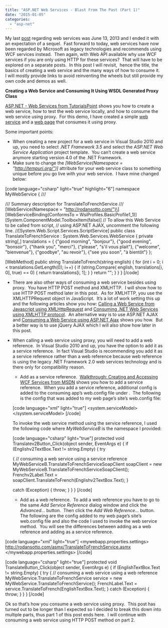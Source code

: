 ```yaml
---
title: "ASP.NET Web Services - Blast From The Past (Part 1)"
date: "2015-01-05"
categories: 
  - "asp-net"
---
```


My last [post](http://rodansotto.wordpress.com/2013/06/11/asp-net-what-are-web-services/) regarding web services was June 13, 2013 and I ended it with an expectation of a sequel.  Fast forward to today, web services have now been regarded by Microsoft as legacy technologies and recommends using WCF services instead.  Then again, with Web API available why use WCF services if you are only using HTTP for these services?  That will have to be explored on a separate posts.  In this post I will revisit,  hence the title, the basics of creating a web service and the many ways of how to consume it.  I will mostly provide links to avoid reinventing the wheels but still provide my own code and demos as well.

**Creating a Web Service and Consuming It Using WSDL Generated Proxy Class**

[ASP.NET - Web Services from TutorialsPoint](http://www.tutorialspoint.com/asp.net/asp.net_web_services.htm) shows you how to create a web service, how to test the web service locally, and how to consume the web service using proxy.  For this demo, I have created a simple [web service](http://rodansotto.com/asmx/translatetofrenchservice.asmx) and a [web page](http://rodansotto.com/projects/asmx/UsingProxy.aspx) that consumes it using proxy.

Some important points:

- When creating a new project for a web service in Visual Studio 2010 and up, you need to select _.NET Framework 3.5_ and select the _ASP.NET Web Service Application_ project template.  You can’t create a web service anymore starting version 4.0 of the .NET Framework.
- Make sure to change the _\[WebService(Namespace = ”http://tempuri.org/”)\]_ attribute for your web service class to something unique before you go live with your web service.  I have mine changed below:

\[code language="csharp" light="true" highlight="6"\] namespace MyWebService { /// <summary> /// Summary description for TranslateToFrenchService /// </summary> \[WebService(Namespace = "http://rodansotto.com/")\] \[WebServiceBinding(ConformsTo = WsiProfiles.BasicProfile1\_1)\] \[System.ComponentModel.ToolboxItem(false)\] // To allow this Web Service to be called from script, // using ASP.NET AJAX, uncomment the following line. //\[System.Web.Script.Services.ScriptService\] public class TranslateToFrenchService : System.Web.Services.WebService { private string\[,\] translations = { {"good morning", "bonjour"}, {"good evening", "bonsoir"}, {"thank you", "merci"}, {"please", "s'il vous plait"}, {"welcome", "bienvenue"}, {"goodbye", "au revoir"}, {"see you soon", "à bientôt"} };

\[WebMethod\] public string TranslateToFrench(string english) { for (int i = 0; i &lt; translations.GetLength(0); i++) { if (string.Compare( english, translations\[i, 0\], true) == 0) { return translations\[i, 1\]; } } return ""; } } } \[/code\]

- There are also other ways of consuming a web service besides using proxy.  You have HTTP POST method and XMLHTTP.  I will show how to use HTTP POST method later in this post.  As for XMLHTTP, you use the XMLHTTPRequest object in JavaScript.  It’s a lot of work setting this up and the following articles show you how: [Calling a Web Service from Javascript using XMLHttpRequest](http://pavanarya.wordpress.com/2012/05/20/calling-a-web-service-from-javascript-using-xmlhttprequest/) and [Consuming .NET Web Services using XMLHTTP protocol](http://www.codedigest.com/Articles/WebServices/55_Consuming_Webservices_via_XMLHTTP_protocol.aspx).  An alternative way is to use ASP.NET AJAX and [Consuming a Web Service using ASP.NET Ajax](http://www.webreference.com/programming/asp/Ajax_WebService/index.html) shows you how.  But a better way is to use jQuery AJAX which I will also show how later in this post.
- When calling a web service using proxy, you will need to add a web reference.  In Visual Studio 2010 and up, you have the option to add it as a service reference.  In fact Visual Studio is recommending you add it as a service reference rather than a web reference because web reference is using the legacy .NET Framework 2.0 web services technology and is there only for compatibility reason.
    
    - Add as a service reference.  [Walkthrough: Creating and Accessing WCF Services from MSDN](http://msdn.microsoft.com/en-us/library/bb386386.aspx) shows you how to add a service reference.  When you add a service reference, additional config is added to the consuming app’s web.config file under <configuration>.  The following is the config that was added to my web page’s site’s web.config file:
    
    \[code language="xml" light="true"\] <configuration> <!-- config added for using a service reference --> <system.serviceModel> <bindings> <basicHttpBinding> <binding name="TranslateToFrenchServiceSoap"/> </basicHttpBinding> </bindings> <client> <endpoint address= "http://rodansotto.com/asmx/TranslateToFrenchService.asmx" binding="basicHttpBinding" bindingConfiguration="TranslateToFrenchServiceSoap" contract="MyWebServiceB.TranslateToFrenchServiceSoap" name="TranslateToFrenchServiceSoap"/> </client> </system.serviceModel> </configuration> \[/code\]
    
    To invoke the web service method using the service reference, I used the following code where _MyWebServiceB_ is the namespace I provided:
    
    \[code language="csharp" light="true"\] protected void Translatev2Button\_Click(object sender, EventArgs e) { if (Englishv2TextBox.Text != string.Empty) { try
    
    { // consuming a web service using a service reference MyWebServiceB.TranslateToFrenchServiceSoapClient soapClient = new MyWebServiceB.TranslateToFrenchServiceSoapClient(); Frenchv2Label.Text = soapClient.TranslateToFrench(Englishv2TextBox.Text); }
    
    catch (Exception) { throw; } } } \[/code\]
    
    - Add as a web reference.  To add a web reference you have to go to the same _Add Service Reference_ dialog window and click the _Advanced…_ button.  Then click the _Add Web Reference…_ button.  The following are the config added to my web page’s site’s web.config file and also the code I used to invoke the web service method.  You will see the differences between adding as a web reference and adding as a service reference.

\[code language="xml" light="true"\] <configuration> <!-- config added for using a web reference --> <applicationsettings> <mywebapp.properties.settings> <setting name="MyWebApp\_MyWebService\_TranslateToFrenchService" serializeas="String"> <value> http://rodansotto.com/asmx/TranslateToFrenchService.asmx </value> </setting> </mywebapp.properties.settings> </applicationsettings> </configuration> \[/code\]

\[code language="csharp" light="true"\] protected void TranslateButton\_Click(object sender, EventArgs e) { if (EnglishTextBox.Text != string.Empty) { try { // consuming a web service using a web reference MyWebService.TranslateToFrenchService service = new MyWebService.TranslateToFrenchService(); FrenchLabel.Text = service.TranslateToFrench(EnglishTextBox.Text); } catch (Exception) { throw; } } } \[/code\]

Ok so that’s how you consume a web service using proxy.  This post has turned out to be longer than I expected so I decided to break this down into multiple parts, thus part 1 of this post ends here.  I will continue with consuming a web service using HTTP POST method on part 2.
